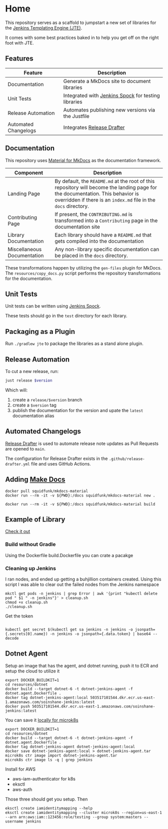# Home

This repository serves as a scaffold to jumpstart a new set of libraries for the [Jenkins Templating Engine (JTE)](https://jenkinsci.github.io/templating-engine-plugin).

It comes with some best practices baked in to help you get off on the right foot with JTE.

## Features

| Feature              | Description                                                                                          |
|----------------------|------------------------------------------------------------------------------------------------------|
| Documentation        | Generate a MkDocs site to document libraries                                                         |
| Unit Tests           | Integrated with [Jenkins Spock](https://github.com/ExpediaGroup/jenkins-spock) for testing libraries |
| Release Automation   | Automates publishing new versions via the Justfile                                                   |
| Automated Changelogs | Integrates [Release Drafter](https://github.com/release-drafter/release-drafter)                     |

## Documentation

This repository uses [Material for MkDocs](https://squidfunk.github.io/mkdocs-material/) as the documentation framework.

| Component                   | Description                                                                                                                                                                                        |
|-----------------------------|----------------------------------------------------------------------------------------------------------------------------------------------------------------------------------------------------|
| Landing Page                | By default, the `README.md` at the root of this repository will become the landing page for the documentation. This behavior is overridden if there is an `index.md` file in the `docs` directory. |
| Contributing Page           | If present, the `CONTRIBUTING.md` is transformed into a `Contributing` page in the documentation site                                                                                              |
| Library Documentation       | Each library should have a `README.md` that gets compiled into the documentation                                                                                                                   |
| Miscellaneous Documentation | Any non-library specific documentation can be placed in the `docs` directory.                                                                                                                      |

These transformations happen by utilizing the `gen-files` plugin for MkDocs.
The `resources/copy_docs.py` script performs the repository transformations for the documentation.

## Unit Tests

Unit tests can be written using [Jenkins Spock](https://github.com/ExpediaGroup/jenkins-spock).

These tests should go in the `test` directory for each library.

## Packaging as a Plugin

Run `./gradlew jte` to package the libraries as a stand alone plugin.

## Release Automation

To cut a new release, run:

``` bash
just release $version
```

Which will:

1. create a `release/$version` branch
2. create a `$version` tag
3. publish the documentation for the version and upate the `latest` documentation alias

## Automated Changelogs

[Release Drafter](https://github.com/release-drafter/release-drafter) is used to automate release note updates as Pull Requests are opened to `main`. 

The configuration for Release Drafter exists in the `.github/release-drafter.yml` file and uses GitHub Actions. 


## Adding [Make Docs](https://squidfunk.github.io/mkdocs-material/getting-started/#with-docker)

```shell
docker pull squidfunk/mkdocs-material
docker run --rm -it -v ${PWD}:/docs squidfunk/mkdocs-material new .

docker run --rm -it -v ${PWD}:/docs squidfunk/mkdocs-material build
```

## Example of Library

[Check it out](https://github.com/ExpediaGroup/jenkins-spock/tree/master/examples/shared-library)

### Build without Gradle

Using the Dockerfile build.Dockerfile you can crate a pacakge

### Cleaning up Jenkins

I ran nodes, and ended up getting a buhjillion containers created. Using this script I was able to 
clear out the failed nodes from the Jenkins namespace

```shell
mkctl get pods -n jenkins | grep Error | awk '{print "kubectl delete pod " $1 " -n jenkins"}' > cleanup.sh
chmod +x cleanup.sh
./cleanup.sh
```

Get the token

```shell

kubectl get secret $(kubectl get sa jenkins -n jenkins -o jsonpath={.secrets[0].name}) -n jenkins -o jsonpath={.data.token} | base64 --decode

```

## Dotnet Agent

Setup an image that has the agent, and dotnet running, push it to ECR and setup the cloud to utilize it

```shell
export DOCKER_BUILDKIT=1
cd resources/dotnet
docker build --target dotnet-6 -t dotnet-jenkins-agent -f dotnet.agent.Dockerfile .
docker tag dotnet-jenkins-agent:local 503517101544.dkr.ecr.us-east-1.amazonaws.com/soinshane-jenkins:latest
docker push 503517101544.dkr.ecr.us-east-1.amazonaws.com/soinshane-jenkins:latest

```

You can save it [locally for microk8s](https://microk8s.io/docs/registry-images)

```shell
export DOCKER_BUILDKIT=1
cd resources/dotnet
docker build --target dotnet-6 -t dotnet-jenkins-agent -f dotnet.agent.Dockerfile .
docker tag dotnet-jenkins-agent dotnet-jenkins-agent:local
docker save dotnet-jenkins-agent:local > dotnet-jenkins-agent.tar
microk8s ctr image import dotnet-jenkins-agent.tar
microk8s ctr image ls -q | grep jenkins
```


Install for AWS
- aws-iam-authenticator for k8s
- eksctl
- aws-auth

Those three should get you setup. Then

```shell
eksctl create iamidentitymapping --help
eksctl create iamidentitymapping --cluster microk8s --region=us-east-1 --arn arn:aws:iam::123456:role/testing --group system:masters --username jenkins

    
```